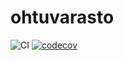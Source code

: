 # ohtuvarasto

![CI](https://github.com/joona111/ohtuvarasto/workflows/CI/badge.svg)
[![codecov](https://codecov.io/github/joona111/ohtuvarasto/graph/badge.svg?token=GXSV5V5IJD)](https://codecov.io/github/joona111/ohtuvarasto)
